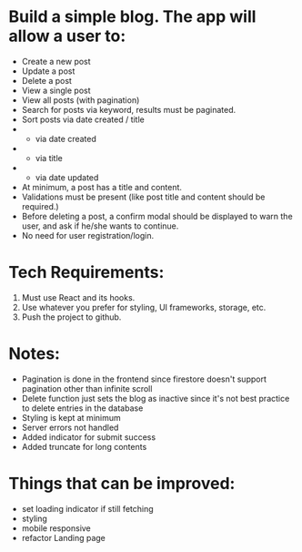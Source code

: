 # Build a simple blog. The app will allow a user to:

- Create a new post
- Update a post
- Delete a post
- View a single post
- View all posts (with pagination)
- Search for posts via keyword, results must be paginated.
- Sort posts via date created / title
- - via date created
- - via title
- - via date updated
- At minimum, a post has a title and content.
- Validations must be present (like post title and content should be required.)
- Before deleting a post, a confirm modal should be displayed to warn the user, and ask if he/she wants to continue.
- No need for user registration/login.

# Tech Requirements:

1. Must use React and its hooks.
2. Use whatever you prefer for styling, UI frameworks, storage, etc.
3. Push the project to github.

# Notes:

- Pagination is done in the frontend since firestore doesn't support pagination other than infinite scroll
- Delete function just sets the blog as inactive since it's not best practice to delete entries in the database
- Styling is kept at minimum
- Server errors not handled
- Added indicator for submit success
- Added truncate for long contents

# Things that can be improved:

- set loading indicator if still fetching
- styling
- mobile responsive
- refactor Landing page

